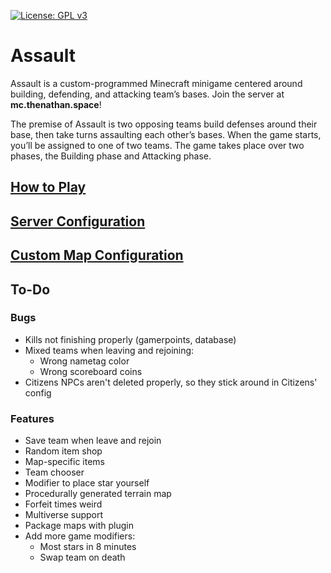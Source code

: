 [![License: GPL v3](https://img.shields.io/badge/License-GPLv3-blue.svg)](https://www.gnu.org/licenses/gpl-3.0)

# Assault

Assault is a custom-programmed Minecraft minigame centered around building, defending, and attacking team’s bases. Join
the server at **mc.thenathan.space**!

The premise of Assault is two opposing teams build defenses around their base, then take turns assaulting each other’s
bases. When the game starts, you’ll be assigned to one of two teams. The game takes place over two phases, the Building
phase and Attacking phase.

## [How to Play](https://github.com/TheKingElessar/Assault/wiki/How-to-Play)

## [Server Configuration](https://github.com/TheKingElessar/Assault/wiki/Plugin-Configuration)

## [Custom Map Configuration](https://github.com/TheKingElessar/Assault/wiki/Map-Configuration)

## To-Do

### Bugs

- Kills not finishing properly (gamerpoints, database)
- Mixed teams when leaving and rejoining:
    - Wrong nametag color
    - Wrong scoreboard coins
- Citizens NPCs aren't deleted properly, so they stick around in Citizens' config

### Features

- Save team when leave and rejoin
- Random item shop
- Map-specific items
- Team chooser
- Modifier to place star yourself
- Procedurally generated terrain map
- Forfeit times weird
- Multiverse support
- Package maps with plugin
- Add more game modifiers:
    - Most stars in 8 minutes
    - Swap team on death